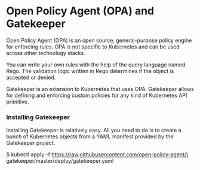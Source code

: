 # Open Policy Agent (OPA) and Gatekeeper

Open Policy Agent (OPA) is an open source, general-purpose policy engine for enforcing rules. OPA is not specific to Kubernetes and can be used across other technology stacks.

You can write your own rules with the help of the query language named Rego. The validation logic written in Rego determines if the object is accepted or denied.

Gatekeeper is an extension to Kubernetes that uses OPA. Gatekeeper allows for defining and enforcing custom policies for any kind of Kubernetes API primitive.

### Installing Gatekeeper

Installing Gatekeeper is relatively easy. All you need to do is to create a bunch of Kubernetes objects from a YAML manifest provided by the Gatekeeper project.

$ kubectl apply -f https://raw.githubusercontent.com/open-policy-agent/\
gatekeeper/master/deploy/gatekeeper.yaml